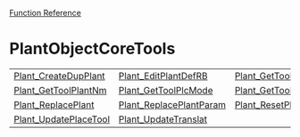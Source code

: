 [Function Reference](../README.md)

# PlantObjectCoreTools

| | | |
|---|---|---|
| [Plant_CreateDupPlant](../Functions/Plant_CreateDupPlant.md) | [Plant_EditPlantDefRB](../Functions/Plant_EditPlantDefRB.md) | [Plant_GetToolInit](../Functions/Plant_GetToolInit.md) |
| [Plant_GetToolPlantNm](../Functions/Plant_GetToolPlantNm.md) | [Plant_GetToolPlcMode](../Functions/Plant_GetToolPlcMode.md) | [Plant_GetToolSpacing](../Functions/Plant_GetToolSpacing.md) |
| [Plant_ReplacePlant](../Functions/Plant_ReplacePlant.md) | [Plant_ReplacePlantParam](../Functions/Plant_ReplacePlantParam.md) | [Plant_ResetPlantInst](../Functions/Plant_ResetPlantInst.md) |
| [Plant_UpdatePlaceTool](../Functions/Plant_UpdatePlaceTool.md) | [Plant_UpdateTranslat](../Functions/Plant_UpdateTranslat.md) 

